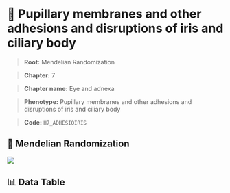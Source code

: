 # 🧪 Pupillary membranes and other adhesions and disruptions of iris and ciliary body

> **Root:** Mendelian Randomization

> **Chapter:** 7  

> **Chapter name:** Eye and adnexa

> **Phenotype:** Pupillary membranes and other adhesions and disruptions of iris and ciliary body  

> **Code:** `H7_ADHESIOIRIS`

## 🧬 Mendelian Randomization  

<img src="/MR/Figures/Forward/H7_ADHESIOIRIS.png"/>

## 📊 Data Table

<CsvTableMRF src="/public/MR/Data/Forward/H7_ADHESIOIRIS.csv"/>
